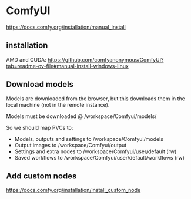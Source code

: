 # ComfyUI

https://docs.comfy.org/installation/manual_install



## installation

AMD and CUDA: https://github.com/comfyanonymous/ComfyUI?tab=readme-ov-file#manual-install-windows-linux


## Download models

Models are downloaded from the browser, but this downloads them in the local machine (not in the remote instance).

Models must be downloaded @ /workspace/Comfyui/models/

So we should map PVCs to:
- Models, outputs and settings to /workspace/Comfyui/models
- Output images to /workspace/Comfyui/output
- Settings and extra nodes to /workspace/Comfyui/user/default (rw)
- Saved workflows to /workspace/Comfyui/user/default/workflows (rw)


## Add custom nodes

https://docs.comfy.org/installation/install_custom_node


